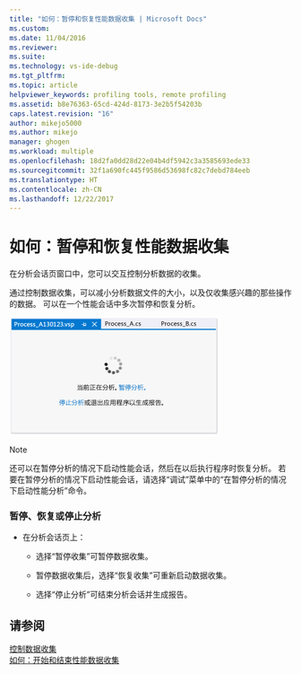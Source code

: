 ```yaml
---
title: "如何：暂停和恢复性能数据收集 | Microsoft Docs"
ms.custom: 
ms.date: 11/04/2016
ms.reviewer: 
ms.suite: 
ms.technology: vs-ide-debug
ms.tgt_pltfrm: 
ms.topic: article
helpviewer_keywords: profiling tools, remote profiling
ms.assetid: b8e76363-65cd-424d-8173-3e2b5f54203b
caps.latest.revision: "16"
author: mikejo5000
ms.author: mikejo
manager: ghogen
ms.workload: multiple
ms.openlocfilehash: 18d2fa0dd28d22e04b4df5942c3a3585693ede33
ms.sourcegitcommit: 32f1a690fc445f9586d53698fc82c7debd784eeb
ms.translationtype: HT
ms.contentlocale: zh-CN
ms.lasthandoff: 12/22/2017
---
```

# <a name="how-to-pause-and-resume-performance-data-collection"></a>如何：暂停和恢复性能数据收集
在分析会话页窗口中，您可以交互控制分析数据的收集。  
  
 通过控制数据收集，可以减小分析数据文件的大小，以及仅收集感兴趣的那些操作的数据。 可以在一个性能会话中多次暂停和恢复分析。  
  
 ![分析会话页](../profiling/media/prof_profilingsessionpage.png "PROF_ProfilingSessionPage")  
  
> [!NOTE]
>  还可以在暂停分析的情况下启动性能会话，然后在以后执行程序时恢复分析。 若要在暂停分析的情况下启动性能会话，请选择“调试”菜单中的“在暂停分析的情况下启动性能分析”命令。  
  
### <a name="to-pause--resume-or-stop-profiling"></a>暂停、恢复或停止分析  
  
-   在分析会话页上：  
  
    -   选择“暂停收集”可暂停数据收集。  
  
    -   暂停数据收集后，选择“恢复收集”可重新启动数据收集。  
  
    -   选择“停止分析”可结束分析会话并生成报告。  
  
## <a name="see-also"></a>请参阅  
 [控制数据收集](../profiling/controlling-data-collection.md)   
 [如何：开始和结束性能数据收集](../profiling/how-to-start-and-end-performance-data-collection.md)